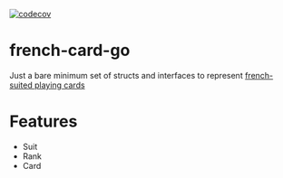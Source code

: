 [![codecov](https://codecov.io/gh/nafiz1001/french-card-go/branch/main/graph/badge.svg?token=ZSO0NKOMRI)](https://codecov.io/gh/nafiz1001/french-card-go)

# french-card-go

Just a bare minimum set of structs and interfaces to represent [french-suited playing cards](https://en.wikipedia.org/wiki/French-suited_playing_cards)

# Features

- Suit
- Rank
- Card
